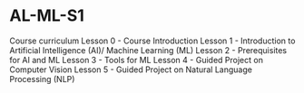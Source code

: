 # AL-ML-S1

Course curriculum
Lesson 0 - Course Introduction
Lesson 1 - Introduction to Artificial Intelligence (AI)/ Machine Learning (ML)
Lesson 2 - Prerequisites for AI and ML
Lesson 3 - Tools for ML
Lesson 4 - Guided Project on Computer Vision
Lesson 5 - Guided Project on Natural Language Processing (NLP)
